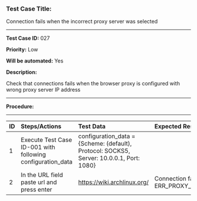 
### Test Case Title: ###

 Connection fails when the incorrect proxy server was selected										

---

**Test Case ID:** 027

**Priority:** Low

**Will be automated:** Yes

**Description:**

Check that connections fails when the browser proxy is configured with wrong proxy server IP address

---

**Procedure:**

___

|      ID       | Steps/Actions |  Test Data  | Expected Result |
| :------------ |:--------------| :----------------- | :-------------- |
|       1       | Execute Test Case ID-001 with following configuration_data | configuration_data = {Scheme: (default), Protocol: SOCKS5, Server: 10.0.0.1, Port: 1080} |  |
|       2       | In the URL field paste url and press enter | https://wiki.archlinux.org/ | Connection failed, error appeared: ERR_PROXY_CONNECTION_FAILED |


